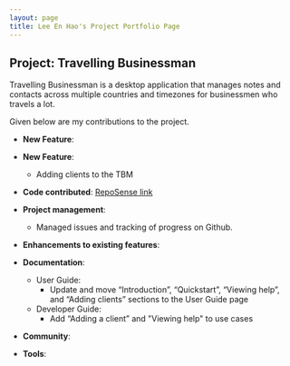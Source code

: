 ```yaml
---
layout: page
title: Lee En Hao's Project Portfolio Page
---
```


## Project: Travelling Businessman 

Travelling Businessman is a desktop application that manages notes and contacts across multiple 
countries and timezones for businessmen who travels a lot.

Given below are my contributions to the project.

* **New Feature**: 

* **New Feature**: 
  * Adding clients to the TBM

* **Code contributed**: [RepoSense link]()

* **Project management**:
  * Managed issues and tracking of progress on Github.

* **Enhancements to existing features**:

* **Documentation**:
  * User Guide:
    * Update and move “Introduction”, “Quickstart”, “Viewing help”, and 
    “Adding clients” sections to the User Guide page
  * Developer Guide:
    * Add “Adding a client” and "Viewing help" to use cases

* **Community**:

* **Tools**:


